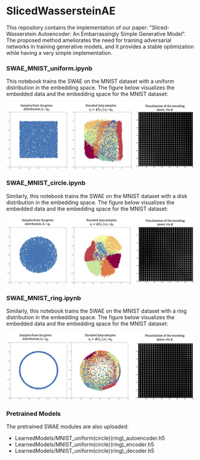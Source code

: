 # SlicedWassersteinAE

This repository contains the implementation of our paper: "Sliced-Wasserstein Autoencoder: An Embarrassingly Simple Generative Model". The proposed method ameliorates the need for training adversarial networks in training generative models, and it provides a stable optimization while having a very simple implementation. 


### SWAE_MNIST_uniform.ipynb

This notebook trains the SWAE on the MNIST dataset with a uniform distribution in the embedding space. The figure below visualizes the embedded data and the embedding space for the MNIST dataset:


![](Figures/SWAE_uniform.png)



### SWAE_MNIST_circle.ipynb

Similarly, this notebook trains the SWAE on the MNIST dataset with a disk distribution in the embedding space. The figure below visualizes the embedded data and the embedding space for the MNIST dataset:

![](Figures/SWAE_circle.png)


### SWAE_MNIST_ring.ipynb

Similarly, this notebook trains the SWAE on the MNIST dataset with a ring distribution in the embedding space. The figure below visualizes the embedded data and the embedding space for the MNIST dataset:

![](Figures/SWAE_ring.png)


### Pretrained Models

The pretrained SWAE modules are also uploaded:

* LearnedModels/MNIST_uniform(circle)(ring)_autoencoder.h5
* LearnedModels/MNIST_uniform(circle)(ring)_encoder.h5
* LearnedModels/MNIST_uniform(circle)(ring)_decoder.h5


